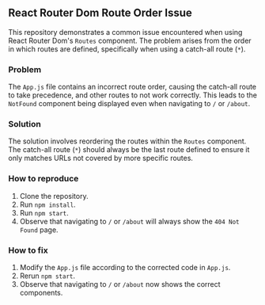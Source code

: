 ## React Router Dom Route Order Issue

This repository demonstrates a common issue encountered when using React Router Dom's `Routes` component.  The problem arises from the order in which routes are defined, specifically when using a catch-all route (`*`).

### Problem
The `App.js` file contains an incorrect route order, causing the catch-all route to take precedence, and other routes to not work correctly. This leads to the `NotFound` component being displayed even when navigating to `/` or `/about`.

### Solution
The solution involves reordering the routes within the `Routes` component. The catch-all route (`*`) should always be the last route defined to ensure it only matches URLs not covered by more specific routes.

### How to reproduce
1. Clone the repository.
2. Run `npm install`.
3. Run `npm start`.
4. Observe that navigating to `/` or `/about` will always show the `404 Not Found` page.

### How to fix
1. Modify the `App.js` file according to the corrected code in `App.js`.
2. Rerun `npm start`.
3. Observe that navigating to `/` or `/about` now shows the correct components.